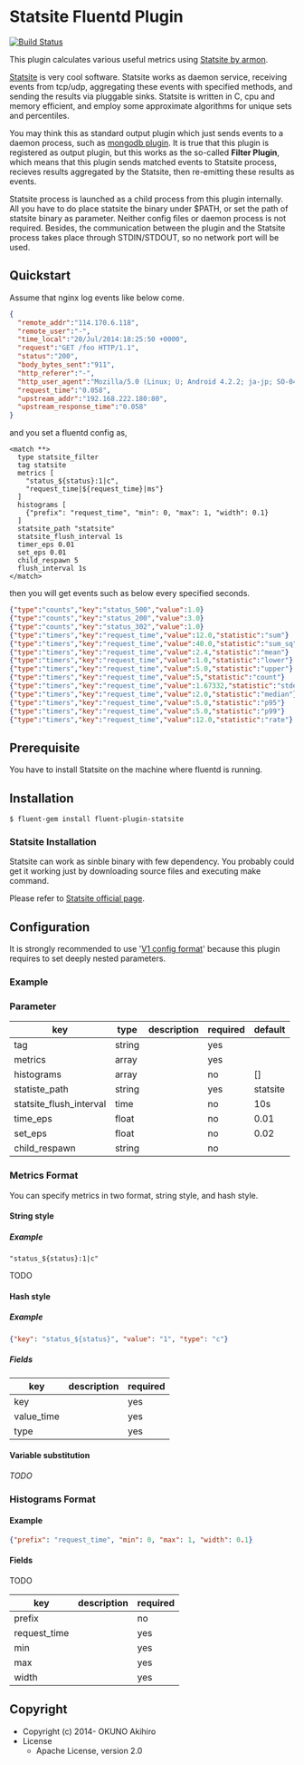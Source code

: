# Statsite Fluentd Plugin

[![Build Status](https://travis-ci.org/choplin/fluent-plugin-statsite.svg?branch=master)](https://travis-ci.org/choplin/fluent-plugin-statsite)

This plugin calculates various useful metrics using [Statsite by armon](http://armon.github.io/statsite/).

 [Statsite](http://armon.github.io/statsite/) is very cool software. Statsite works as daemon service, receiving events from tcp/udp, aggregating these events with specified methods, and sending the results via pluggable sinks. Statsite is written in C, cpu and memory efficient, and employ some approximate algorithms for unique sets and percentiles.

 You may think this as standard output plugin which just sends events to a daemon process, such as [mongodb plugin](https://github.com/fluent/fluent-plugin-mongo). It is true that this plugin is registered as output plugin, but this works as the so-called **Filter Plugin**, which means that this plugin sends matched events to Statsite process, recieves results aggregated by the Statsite, then re-emitting these results as events.

 Statsite process is launched as a child process from this plugin internally. All you have to do place statsite the binary under $PATH, or set the path of statsite binary as parameter. Neither config files or daemon process is not required. Besides, the communication between the plugin and the Statsite process takes place through STDIN/STDOUT, so no network port will be used.

## Quickstart

Assume that nginx log events like below come.

```json
{
  "remote_addr":"114.170.6.118",
  "remote_user":"-",
  "time_local":"20/Jul/2014:18:25:50 +0000",
  "request":"GET /foo HTTP/1.1",
  "status":"200",
  "body_bytes_sent":"911",
  "http_referer":"-",
  "http_user_agent":"Mozilla/5.0 (Linux; U; Android 4.2.2; ja-jp; SO-04E Build/10.3.1.B.0.256) AppleWebKit/534.30 (KHTML, like Gecko) Version/4.0 Mobile Safari/534.30",
  "request_time":"0.058",
  "upstream_addr":"192.168.222.180:80",
  "upstream_response_time":"0.058"
}
```

and you set a fluentd config as,

```
<match **>
  type statsite_filter
  tag statsite
  metrics [
    "status_${status}:1|c",
    "request_time|${request_time}|ms"}
  ]
  histograms [
    {"prefix": "request_time", "min": 0, "max": 1, "width": 0.1}
  ]
  statsite_path "statsite"
  statsite_flush_interval 1s
  timer_eps 0.01
  set_eps 0.01
  child_respawn 5
  flush_interval 1s
</match>
```

then you will get events such as below every specified seconds.

```json
{"type":"counts","key":"status_500","value":1.0}
{"type":"counts","key":"status_200","value":3.0}
{"type":"counts","key":"status_302","value":1.0}
{"type":"timers","key":"request_time","value":12.0,"statistic":"sum"}
{"type":"timers","key":"request_time","value":40.0,"statistic":"sum_sq"}
{"type":"timers","key":"request_time","value":2.4,"statistic":"mean"}
{"type":"timers","key":"request_time","value":1.0,"statistic":"lower"}
{"type":"timers","key":"request_time","value":5.0,"statistic":"upper"}
{"type":"timers","key":"request_time","value":5,"statistic":"count"}
{"type":"timers","key":"request_time","value":1.67332,"statistic":"stdev"}
{"type":"timers","key":"request_time","value":2.0,"statistic":"median"}
{"type":"timers","key":"request_time","value":5.0,"statistic":"p95"}
{"type":"timers","key":"request_time","value":5.0,"statistic":"p99"}
{"type":"timers","key":"request_time","value":12.0,"statistic":"rate"}
```

## Prerequisite

You have to install Statsite on the machine where fluentd is running.

## Installation

`$ fluent-gem install fluent-plugin-statsite`

### Statsite Installation

 Statsite can work as sinble binary with few dependency. You probably could get it working just by downloading source files and executing make command.

Please refer to [Statsite official page](http://armon.github.io/statsite/).

## Configuration

It is strongly recommended to use '[V1 config format](http://docs.fluentd.org/articles/config-file#v1-format)' because this plugin requires to set deeply nested parameters.

### Example

### Parameter

key                     | type   | description | required | default
---                     | ---    | ---         | ---      | ---
tag                     | string |             | yes      |
metrics                 | array  |             | yes      |
histograms              | array  |             | no       | []
statiste_path           | string |             | yes      | statsite
statsite_flush_interval | time   |             | no       | 10s
time_eps                | float  |             | no       | 0.01
set_eps                 | float  |             | no       | 0.02
child_respawn           | string |             | no       |

### Metrics Format

You can specify metrics in two format, string style, and hash style.

#### String style

##### Example

```
"status_${status}:1|c"
```

TODO

#### Hash style

##### Example

```json
{"key": "status_${status}", "value": "1", "type": "c"}
```
##### Fields

key        | description | required
---        | ---         | ---
key        |             | yes
value_time |             | yes
type       |             | yes

#### Variable substitution

*TODO*

### Histograms Format

#### Example

```json
{"prefix": "request_time", "min": 0, "max": 1, "width": 0.1}
```

#### Fields

TODO

key          | description | required
---          | ---         | ---
prefix       |             | no
request_time |             | yes
min          |             | yes
max          |             | yes
width        |             | yes

## Copyright

* Copyright (c) 2014- OKUNO Akihiro
* License
    * Apache License, version 2.0
